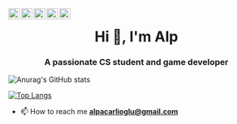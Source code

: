 
<a href="https://www.instagram.com/alpacarlioglu/">
  <img align="left" alt="Alp's Instagram" width="22px" src="https://raw.githubusercontent.com/hussainweb/hussainweb/main/icons/instagram.png" />
</a>
<a href="https://discord.gg/pSyUrgVP">
  <img align="left" alt="Alp's Discord" width="22px" src="https://raw.githubusercontent.com/peterthehan/peterthehan/master/assets/discord.svg" />
</a>
<a href="https://twitter.com/alpacarlioglu">
  <img align="left" alt="Alp | Twitter" width="22px" src="https://raw.githubusercontent.com/peterthehan/peterthehan/master/assets/twitter.svg" />
</a>
<a href="https://www.linkedin.com/in/alpacarlioglu/">
  <img align="left" alt="Alp's LinkedIN" width="22px" src="https://raw.githubusercontent.com/peterthehan/peterthehan/master/assets/linkedin.svg" />
</a>
<a href="https://open.spotify.com/user/alpacarlioglu">
  <img align="left" alt="Alp's Spotify" width="22px" src="https://raw.githubusercontent.com/peterthehan/peterthehan/master/assets/spotify.svg" />
</a>

<div> </div>


<h1 align="center">Hi 👋, I'm Alp</h1>
<h3 align="center">A passionate CS student and game developer</h3>

![Anurag's GitHub stats](https://github-readme-stats.vercel.app/api?username=alpacarlioglu&show_icons=true&theme=react)


[![Top Langs](https://github-readme-stats.vercel.app/api/top-langs/?username=alpacarlioglu&layout=compact&theme=react)](https://github.com/anuraghazra/github-readme-stats)

- 📫 How to reach me **alpacarlioglu@gmail.com**






